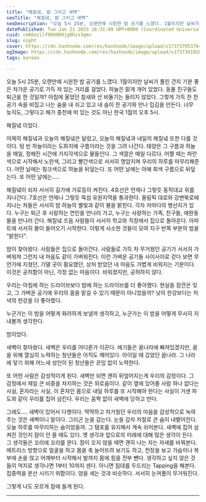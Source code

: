 ```yaml
---
title: "해질녘, 밤 그리고 새벽"
seoTitle: "해질녘, 밤 그리고 새벽"
seoDescription: "오늘 5시 25분, 오랜만에 시원한 밤 공기를 느꼈다. 1월이지만 날씨가 풀린 건지 기분 좋은 차가운 공기로 가득 차 있는 거리를 걸었다. 그렇게 가득 찬 찬 공기 속을 비집고 나는 숨을 내 쉬고 있고 내 숨이 찬 공기와 만나 입김을 만든다. 너무 늦지도, 그렇다고 해가 중천에 "
datePublished: Tue Jan 21 2025 16:31:09 GMT+0000 (Coordinated Universal Time)
cuid: cm66ozilf000009jg0hzs3gmv
slug: night
cover: https://cdn.hashnode.com/res/hashnode/image/upload/v1737379537642/47e9b26a-a881-4796-8073-5f2341ae0515.jpeg
ogImage: https://cdn.hashnode.com/res/hashnode/image/upload/v1737381928845/0eda5e6d-4a3f-4050-8bed-e3faa8d2c5e9.jpeg
tags: korean

---
```


오늘 5시 25분, 오랜만에 시원한 밤 공기를 느꼈다. 1월이지만 날씨가 풀린 건지 기분 좋은 차가운 공기로 가득 차 있는 거리를 걸었다. 하늘은 맑게 개어 있었다. 동물 친구들도 퇴근을 한 것일까? 아침에 울었던 참새와 산 비둘기는 들리지 않았다. 그렇게 가득 찬 찬 공기 속을 비집고 나는 숨을 내 쉬고 있고 내 숨이 찬 공기와 만나 입김을 만든다. 너무 늦지도, 그렇다고 해가 중천에 떠 있는 것도 아닌 한국 1월의 오후 5시.

해질녘 이었다.

어제의 해질녘과 오늘의 해질녘은 달랐고, 오늘의 해질녘과 내일의 해질녘 또한 다를 것이다. 텅 빈 하늘이라는 도화지에 구름이라는 것을 그려 나간다. 태양은 그 구름과 하늘을 매일, 정해진 시간에 가지각색으로 물들인다. 그 색깔은 매일 다르다. 어쩔 때는 파란색으로 시작해서 노란색, 그리고 빨간색으로 서서히 명암지며 우리의 하루를 마무리해준다. 어떤 날에는 핑크색으로 하늘을 뒤덮는다. 또 어떤 날에는 아예 회색 구름으로 뒤덮는다. 또 어떤 날에는…..

해질녘이 되자 서서히 길가에 가로등이 켜진다. 4호선은 언제나 그렇듯 동작대교 위를 지나간다. 7호선은 언제나 그렇듯 뚝섬 유원지역을 통과한다. 올림픽 대로와 강변북로에 지나는 차들은 서서히 밤 하늘의 별빛과 같이 불을 밝힌다. 각자 저마다의 행선지가 있다. 누구는 퇴근 후 사랑하는 연인을 만나러 가고, 누구는 사랑하는 가족, 친구들, 애완동물을 만나러 간다. 해질녘 즈음 사람들이 서서히 학교와 직장에서 집으로 돌아온다. 아파트에 서서히 불이 들어오기 시작한다. 이렇게 사소한 것들이 모여 지구 반쪽 부분의 밤을 “밝힌다”.

밤이 찾아왔다. 사람들은 집으로 돌아간다. 사람들로 가득 차 무거웠던 공기가 서서히 가벼워져 그런지 내 마음도 같이 가벼워진다. 이런 가벼운 공기들 사이사이로 걷다 보면 무언가에 지쳤던, 기댈 곳이 필요했던, 상처 받았던 내 마음도 가볍게 비워지는 기분이다. 이것은 공허함이 아닌, 걱정 없는 마음이다. 비워졌지만, 공허하지 않다.

우리는 아침에 하는 드라이브보다 밤에 하는 드라이브를 더 좋아했다. 현실을 잠깐은 잊고, 그 가벼운 공기에 우리의 몸을 맡길 수 있기 때문이 아니었을까? 낮의 한강보다는 저녁의 한강을 더 좋아했다.

누군가는 이 밤을 어떻게 화려하게 보낼까 생각하고, 누군가는 이 밤을 어떻게 무사히 지내볼까 생각한다.

밤이었다.

새벽이 찾아왔다. 새벽은 우리를 어디론가 이끈다. 애기들은 꿈나라에 빠져있겠지만, 꿈을 위해 열심히 노력하는 청년들은 아직도 깨어있다. 아이일 때 갔었던 꿈나라. 그 나라에 닿기 위해 어느새 성인이 된 청년들은 끈임 없이 노력한다.

또 어떤 사람은 감성적이게 된다. 새벽만 되면 괜히 뒤엎어지는게 우리의 감정이다. 그 감정에서 제일 큰 비중을 차지하는 것은 외로움이다. 같이 옆에 있어줄 사람 하나 없다는 사실, 혼자라는 사실, 이 혼자인 몸으로 내일 하루를 또 시작해야 한다는 사실이 거센 파도와 같이 우리를 집어 삼킨다. 우리는 꼼짝 없이 새벽에 당하고 만다.

그래도…. 새벽이 있어서 다행이다. 딱딱하고 차가웠던 우리의 마음을 감성적으로 녹여주는 것은 새벽이니 말이다. 그리곤 눈을 감는다. 눈을 감자 저절로 큰 숨이 내뱉어진다. 오늘 하루를 마무리하는 숨이었을까. 그 템포를 유지해서 계속 쉬어본다. 새벽에 집어 삼켜진 것인지 잠이 안 올 때도 있다. 옛 생각과 앞으로의 미래에 대해 많은 생각이 든다. 그 생각들은 꼬리에 꼬리를 문다. 잠이 오지 않을 때면 괜히 나는 자는 자세를 바꿔본다. 매트리스 방향으로 얼굴을 하고 몸을 축 늘어뜨려 보기도 하고, 천장을 보고 가슴이나 복부에 손을 얹고 어깨부터 시작해서 발까지 몸에 힘을 전부 뺀다. 생각하고 싶지 않은 것들이 억지로 생각나면 1부터 10까지 센다. 아니면 침대를 두드리는 Tapping을 해본다. 집중력을 분산 시키기 위함이다. 양을 세는 것과 비슷하다. 서서히 눈꺼풀이 무거워진다.

그렇게 나도 모르게 잠에 들게 된다.

---